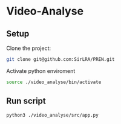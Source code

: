 # Video-Analyse

## Setup

Clone the project:

```bash
git clone git@github.com:SirLRA/PREN.git
```

Activate python enviroment

```bash
source ./video_analyse/bin/activate
```

## Run script

```bash
python3 ./video_analyse/src/app.py
```


